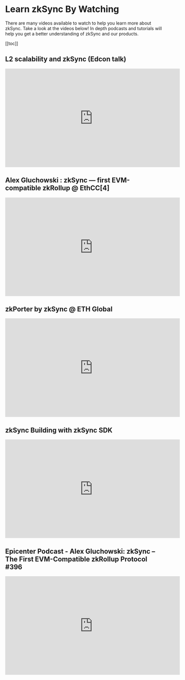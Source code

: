 # Learn zkSync By Watching 

There are many videos available to watch to help you learn more about zkSync. Take a look at the videos below! In depth podcasts and tutorials will help you get a better understanding of zkSync and our products.

[[toc]]

## L2 scalability and zkSync (Edcon talk)

<iframe width="560" height="315" src="https://www.youtube.com/embed/el-9YYGN1nw" frameborder="0" class="videoframe" allow="accelerometer; autoplay; encrypted-media; gyroscope; picture-in-picture" allowfullscreen></iframe>

## Alex Gluchowski : zkSync — first EVM-compatible zkRollup @ EthCC[4]

<iframe width="560" height="315" src="https://www.youtube.com/embed/zknVgruhjnU" title="YouTube video player" frameborder="0" class="videoframe" allow="accelerometer; autoplay; clipboard-write; encrypted-media; gyroscope; picture-in-picture" allowfullscreen></iframe>

## zkPorter by zkSync @ ETH Global

<iframe width="560" height="315" src="https://www.youtube.com/embed/dukgSVE6fxc" title="YouTube video player" frameborder="0" class="videoframe" allow="accelerometer; autoplay; clipboard-write; encrypted-media; gyroscope; picture-in-picture" allowfullscreen></iframe>

## zkSync Building with zkSync SDK

<iframe width="560" height="315" src="https://www.youtube.com/embed/AbhZ6NYn82s" title="YouTube video player" frameborder="0" class="videoframe" allow="accelerometer; autoplay; clipboard-write; encrypted-media; gyroscope; picture-in-picture" allowfullscreen></iframe>

## Epicenter Podcast - Alex Gluchowski: zkSync – The First EVM-Compatible zkRollup Protocol #396

<iframe width="560" height="315" src="https://www.youtube.com/embed/7jPusi4BJWc" title="YouTube video player" frameborder="0" class="videoframe" allow="accelerometer; autoplay; clipboard-write; encrypted-media; gyroscope; picture-in-picture" allowfullscreen></iframe>
